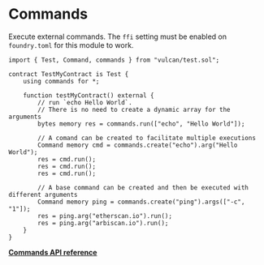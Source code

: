 # Commands

Execute external commands. The `ffi` setting must be enabled on `foundry.toml` for this module to
work.

```solidity
import { Test, Command, commands } from "vulcan/test.sol";

contract TestMyContract is Test {
    using commands for *;

    function testMyContract() external {
        // run `echo Hello World`.
		// There is no need to create a dynamic array for the arguments
        bytes memory res = commands.run(["echo", "Hello World"]);

		// A comand can be created to facilitate multiple executions
        Command memory cmd = commands.create("echo").arg("Hello World");
        res = cmd.run();
        res = cmd.run();
        res = cmd.run();

        // A base command can be created and then be executed with different arguments
        Command memory ping = commands.create("ping").args(["-c", "1"]);
        res = ping.arg("etherscan.io").run();
        res = ping.arg("arbiscan.io").run();
    }
}
```
[**Commands API reference**](../reference/modules/commands.md)
